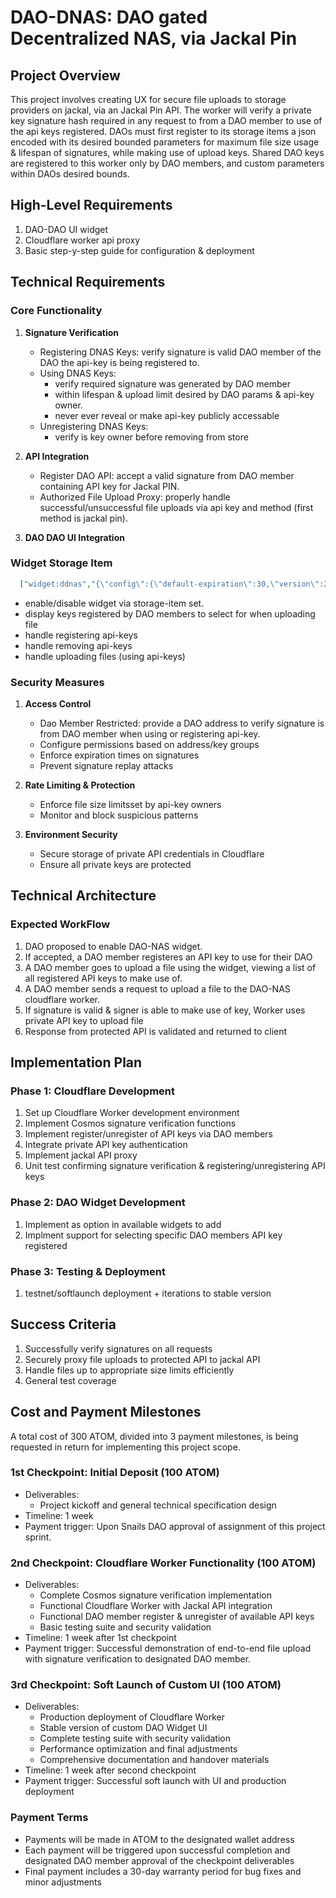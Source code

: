 
# DAO-DNAS: DAO gated Decentralized NAS, via Jackal Pin
<!-- Author: Returniflost, Discover Decentralization DAO DATE: 25/03/25 -->

## Project Overview
This project involves creating UX for secure file uploads to storage providers on jackal, via an Jackal Pin API. The worker will verify a private key signature hash required in any request to from a DAO member to use of the api keys registered. DAOs must first register to its storage items a json encoded with its desired bounded parameters for maximum file size usage & lifespan of signatures, while making use of upload keys. Shared DAO keys are registered to this worker only by DAO members, and custom parameters within DAOs desired bounds.

## High-Level Requirements
1. DAO-DAO UI widget
2. Cloudflare worker api proxy 
3. Basic step-y-step guide for configuration & deployment

## Technical Requirements

### Core Functionality
1. **Signature Verification**
   - Registering DNAS Keys: verify signature is valid DAO member of the DAO the api-key is being registered to.
   - Using DNAS Keys: 
      - verify required  signature was generated by DAO member
      - within lifespan & upload limit desired by DAO params & api-key owner.
      - never ever reveal or make api-key publicly accessable
   - Unregistering DNAS Keys: 
      - verify is key owner before removing from store
      <!-- - each time DAO has member use shared key, check for any keys from any no-longer members -->

2. **API Integration**
   - Register DAO API: accept a valid signature from DAO member containing API key for Jackal PIN.
   - Authorized File Upload Proxy: properly handle successful/unsuccessful file uploads via api key and method (first method is jackal pin).
   <!-- - Pass through appropriate headers and authentication -->
   <!-- - Handle file streaming efficiently. -->

3. **DAO DAO UI Integration**
### Widget Storage Item 
```json
  ["widget:ddnas","{\"config\":{\"default-expiration\":30,\"version\":2}"]
```
   - enable/disable widget via storage-item set.
   - display keys registered by DAO members to select for when uploading file
   - handle registering api-keys
   - handle removing api-keys 
   - handle uploading files (using api-keys) 

### Security Measures
1. **Access Control**
   - Dao Member Restricted: provide a DAO address to verify signature is from DAO member when using or registering api-key.
   - Configure permissions based on address/key groups
   - Enforce expiration times on signatures
   - Prevent signature replay attacks

2. **Rate Limiting & Protection**
   - Enforce file size limitsset by api-key owners
   - Monitor and block suspicious patterns

3. **Environment Security**
   - Secure storage of private API credentials in Cloudflare
   - Ensure all private keys are protected

## Technical Architecture
 
### Expected WorkFlow
1. DAO proposed to enable DAO-NAS widget.
2. If accepted, a DAO member registeres an API key to use for their DAO
3. A DAO member goes to upload a file using the widget, viewing a list of all registered API keys to make use of.
4. A DAO member sends a request to upload a file to the DAO-NAS cloudflare worker.
5. If signature is valid & signer  is able to make use of key, Worker uses private API key to upload file
6. Response from protected API is validated and returned to client

## Implementation Plan

### Phase 1: Cloudflare Development
1. Set up Cloudflare Worker development environment
2. Implement Cosmos signature verification functions
3. Implement register/unregister of API keys via DAO members
4. Integrate private API key authentication
5. Implement jackal API proxy 
6. Unit test confirming signature verification & registering/unregistering API keys

### Phase 2: DAO Widget Development 
1. Implement as option in available widgets to add
2. Implment support for selecting specific DAO members API key registered

### Phase 3: Testing & Deployment
1. testnet/softlaunch deployment + iterations to stable version
   
## Success Criteria
1. Successfully verify signatures on all requests
2. Securely proxy file uploads to protected API to jackal API
3. Handle files up to appropriate size limits efficiently
4. General test coverage 
 
## Cost and Payment Milestones
A total cost of 300 ATOM, divided into 3 payment milestones, is being requested in return for implementing this project scope.

### 1st Checkpoint: Initial Deposit (100 ATOM)
- Deliverables:
  - Project kickoff and general technical specification design
- Timeline: 1 week
- Payment trigger: Upon Snails DAO approval of assignment of this project sprint.

### 2nd Checkpoint: Cloudflare Worker Functionality (100 ATOM)
- Deliverables:
  - Complete Cosmos signature verification implementation
  - Functional Cloudflare Worker with Jackal API integration
  - Functional DAO member register & unregister of available API keys
  - Basic testing suite and security validation
- Timeline: 1 week after 1st checkpoint
- Payment trigger: Successful demonstration of end-to-end file upload with signature verification to designated DAO member.

### 3rd Checkpoint: Soft Launch of Custom UI (100 ATOM)
- Deliverables:
  - Production deployment of Cloudflare Worker
  - Stable version of custom DAO Widget UI
  - Complete testing suite with security validation
  - Performance optimization and final adjustments
  - Comprehensive documentation and handover materials
- Timeline: 1 week after second checkpoint 
- Payment trigger: Successful soft launch with UI and production deployment

### Payment Terms
- Payments will be made in ATOM to the designated wallet address
- Each payment will be triggered upon successful completion and designated DAO member approval of the checkpoint deliverables
- Final payment includes a 30-day warranty period for bug fixes and minor adjustments